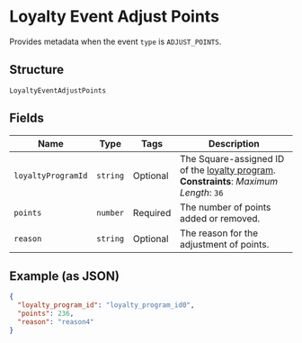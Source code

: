 
# Loyalty Event Adjust Points

Provides metadata when the event `type` is `ADJUST_POINTS`.

## Structure

`LoyaltyEventAdjustPoints`

## Fields

| Name | Type | Tags | Description |
|  --- | --- | --- | --- |
| `loyaltyProgramId` | `string` | Optional | The Square-assigned ID of the [loyalty program](#type-LoyaltyProgram).<br>**Constraints**: *Maximum Length*: `36` |
| `points` | `number` | Required | The number of points added or removed. |
| `reason` | `string` | Optional | The reason for the adjustment of points. |

## Example (as JSON)

```json
{
  "loyalty_program_id": "loyalty_program_id0",
  "points": 236,
  "reason": "reason4"
}
```

